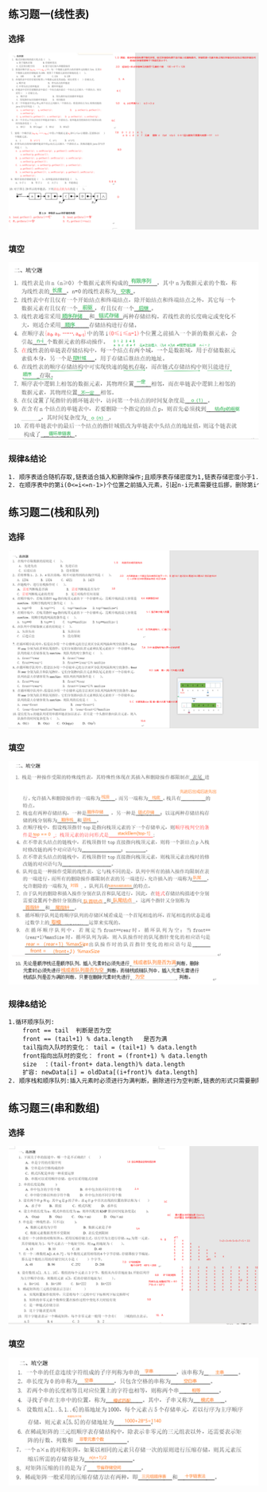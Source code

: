 ## 练习题一(线性表)

### 选择
![图片](./img/28.png)
### 填空
![图片](./img/29.png)

### 规律&结论
```txt
1. 顺序表适合随机存取,链表适合插入和删除操作;且顺序表存储密度为1,链表存储密度小于1.
2. 在顺序表中的第i(0<=i<=n-1>)个位置之前插入元素，引起n-i元素需要往后挪，删除第i个位置的元素，引起n-i-1个元素向前挪。
```
## 练习题二(栈和队列)
### 选择
![图片](./img/30.png)
### 填空
![图片](./img/31.png)

### 规律&结论
```txt
1.循环顺序队列:
    front == tail  判断是否为空
    front == (tail+1) % data.length   是否为满
    tail指向入队时的变化： tail = (tail+1) % data.length
    front指向出队时的变化： front = (front+1) % data.length
    size  ：(tail-front+ data.length)% data.length
    扩容: newData[i] = oldData[(i+front)% data.length]
2. 顺序栈和顺序队列:插入元素时必须进行为满判断，删除进行为空判断,链表的形式只需要删除判断为空即可。
```
## 练习题三(串和数组)
### 选择
![图片](./img/38.png)
### 填空
![图片](./img/39.png)